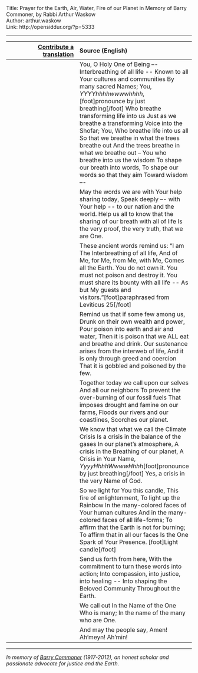 <html>
<head></head>
<body>
Title: Prayer for the Earth, Air, Water, Fire of our Planet in Memory of Barry Commoner, by Rabbi Arthur Waskow<br />
Author: arthur.waskow<br />
Link: http://opensiddur.org/?p=5333
<p />
<hr />

<table style="margin-left: auto;margin-right: auto;" class="draggable">
<thead><tr><th id="x" style="text-align: right;"><a href="/contributing/upload/">Contribute a translation</a></th><th style="text-align: left;">Source (English)</th></tr></thead>
<tbody>
<tr>
<td style="vertical-align:top;" width="46%">
<div class="liturgy"><span lang="he">

</span></div>
</td>
 
<td style="vertical-align:top;" width="53%">
<div class="english">
You, O Holy One of Being –-
Interbreathing of all life  --
Known to all Your cultures and communities
By many sacred Names;
You, <em>YYYYhhhhwwwwhhhh</em>,[foot]pronounce by just breathing[/foot]
Who breathe transforming life into us
Just as we breathe a transforming Voice into the Shofar;
You, Who breathe life into us all
So that we breathe in what the trees breathe out
And the trees breathe in what we breathe out –
You who breathe into us the wisdom
To shape our breath into words,
To shape our words so that they aim
Toward wisdom –-
</div></td>
</tr>


<tr>
<td style="vertical-align:top;" width="46%">
<div class="liturgy"><span lang="he">

</span></div>
</td>
 
<td style="vertical-align:top;" width="53%">
<div class="english"> 
May the words we are with Your help sharing today,
Speak deeply –- with Your help -- to our nation and the world.
Help us all to know that the sharing of our breath with all of life
Is the very proof, the very truth, that we are One.
</div></td>
</tr>


<tr>
<td style="vertical-align:top;" width="46%">
<div class="liturgy"><span lang="he">

</span></div>
</td>
 
<td style="vertical-align:top;" width="53%">
<div class="english">  
These ancient words remind us:
“I am The Interbreathing of all life,
And of Me, for Me, from Me, with Me,
Comes all the Earth.
You do not own it.
You must not poison and destroy it.
You must share its bounty with all life   --
As but My guests and visitors.”[foot]paraphrased from Leviticus 25[/foot]
</div></td>
</tr>


<tr>
<td style="vertical-align:top;" width="46%">
<div class="liturgy"><span lang="he">

</span></div>
</td>
 
<td style="vertical-align:top;" width="53%">
<div class="english"> 
Remind us that if some few among us,
Drunk on their own wealth and power,
Pour poison into earth and air and water,
Then it is poison that we ALL eat and breathe and drink.
Our sustenance arises from the interweb of life,
And it is only through greed and coercion
That it is gobbled and poisoned by the few.
</div></td>
</tr>


<tr>
<td style="vertical-align:top;" width="46%">
<div class="liturgy"><span lang="he">

</span></div>
</td>
 
<td style="vertical-align:top;" width="53%">
<div class="english"> 
Together today we call upon our selves
And all our neighbors
To prevent the over-burning of our fossil fuels
That imposes drought and famine on our farms,
Floods our rivers and our coastlines,
Scorches our planet.
</div></td>
</tr>


<tr>
<td style="vertical-align:top;" width="46%">
<div class="liturgy"><span lang="he">

</span></div>
</td>
 
<td style="vertical-align:top;" width="53%">
<div class="english"> 
We know that what we call the Climate Crisis
Is a crisis in the balance of the gases
In our planet’s atmosphere,
A crisis in the Breathing of our planet,
A Crisis in Your Name,
<em>YyyyHhhhWwwwHhhh</em>[foot]pronounce by just breathing[/foot]
Yes, a crisis in the very Name of God.
</div></td>
</tr>


<tr>
<td style="vertical-align:top;" width="46%">
<div class="liturgy"><span lang="he">

</span></div>
</td>
 
<td style="vertical-align:top;" width="53%">
<div class="english"> 
So we light for You this candle,
This fire of enlightenment,
To light up the Rainbow
In the many-colored faces of Your human cultures
And in the many-colored faces of all life-forms;
To affirm that the Earth is not for burning;
To affirm that in all our faces
Is the One Spark of Your Presence. [foot]Light candle[/foot]
</div></td>
</tr>


<tr>
<td style="vertical-align:top;" width="46%">
<div class="liturgy"><span lang="he">

</span></div>
</td>
 
<td style="vertical-align:top;" width="53%">
<div class="english"> 
Send us forth from here,
With the commitment to turn these words into action;
Into compassion, into justice, into healing --
Into shaping the Beloved Community
Throughout the Earth.
</div></td>
</tr>


<tr>
<td style="vertical-align:top;" width="46%">
<div class="liturgy"><span lang="he">

</span></div>
</td>
 
<td style="vertical-align:top;" width="53%">
<div class="english"> 
We call out
In the Name of the One Who is many;
In the name of the many who are One.
</div></td>
</tr>


<tr>
<td style="vertical-align:top;" width="46%">
<div class="liturgy"><span lang="he">

</span></div>
</td>
 
<td style="vertical-align:top;" width="53%">
<div class="english"> 
And may the people say, Amen! Ah’meyn! Ah’min!
</div></td>
</tr>
</tbody></table>

<hr />

<em>In memory of <a href="http://en.wikipedia.org/wiki/Barry_Commoner">Barry Commoner</a> (1917-2012), an honest scholar and passionate advocate for justice and the Earth.</em>
</body>
</html>